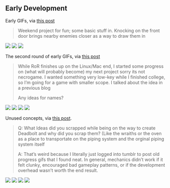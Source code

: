 
## Early Development

Early GIFs, via [this post](https://hopoo.tumblr.com/post/95718245464/weekend-project-for-fun-some-basic-stuff-in)

> Weekend project for fun; some basic stuff in. Knocking on the front door brings nearby enemies closer as a way to draw them in

![](@/assets/images/resources/early-1/1-level.png)
![](@/assets/images/resources/early-1/2-knock.gif)
![](@/assets/images/resources/early-1/3-shoot.gif)

The second round of early GIFs, via [this post](https://hopoo.tumblr.com/post/99372878709/while-ror-finishes-up-on-the-linuxmac-end-i)

> While RoR finishes up on the Linux/Mac end, I started some progress on (what will probably become) my next project sorry its not necrogame. I wanted something very low-key while I finished college, so I’m going for a game with smaller scope. I talked about the idea in a previous blog
>
> Any ideas for names?

![](@/assets/images/resources/early-2/early-b-1.gif)
![](@/assets/images/resources/early-2/early-b-2.gif)
![](@/assets/images/resources/early-2/early-b-3.gif)
![](@/assets/images/resources/early-2/early-b-4.gif)

Unused concepts, via [this post](https://hopoo.tumblr.com/post/151410803289/what-ideas-did-you-scrapped-while-being-on-the-way).

> Q: What Ideas did you scrapped while being on the way to create Deadbolt and why did you scrap them? (Like the wraiths or the oven as a place to transportate on the piping system and the orginal piping system itself
>
> A: That’s weird because I literally just logged into tumblr to post old progress gifs that I found neat. In general, mechanics didn’t work if it felt clunky, encouraged bad gameplay patterns, or if the development overhead wasn’t worth the end result.

![](@/assets/images/resources/early-3/early-c-1-car-alarm.gif)
![](@/assets/images/resources/early-3/early-c-2.gif)
![](@/assets/images/resources/early-3/early-c-3.gif)
![](@/assets/images/resources/early-3/early-c-4.gif)
